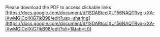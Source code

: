 Please download the PDF to access clickable links
[https://docs.google.com/document/d/1SDABtccIXU156NAQTRvg-xXA-iXwMGICoIXiG7ikB98/edit?usp=sharing](https://docs.google.com/document/d/1SDABtccIXU156NAQTRvg-xXA-iXwMGICoIXiG7ikB98/edit?pli=1&tab=t.0)
